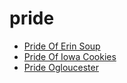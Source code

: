 # pride

 * [Pride Of Erin Soup](../../index/p/pride-of-erin-soup-251.json)
 * [Pride Of Iowa Cookies](../../index/p/pride-of-iowa-cookies.json)
 * [Pride Ogloucester](../../index/p/pride-ogloucester.json)
